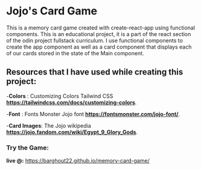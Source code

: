 # Jojo's Card Game

This is a memory card game created with create-react-app using functional components.
This is an educational project, it is a part of the react section of the odin project fullstack curriculum.
I use functional components to create the app component as well as a card component that displays each of our cards stored in the state of
the Main component.

## Resources that I have used while creating this project:

-**Colors** : Customizing Colors Tailwind CSS **https://tailwindcss.com/docs/customizing-colors**.

-**Font** : Fonts Monster Jojo font **https://fontsmonster.com/jojo-font/**.

-**Card Images**: The Jojo wikipedia **https://jojo.fandom.com/wiki/Egypt_9_Glory_Gods**.

### Try the Game:

**live @:** https://barghout22.github.io/memory-card-game/
